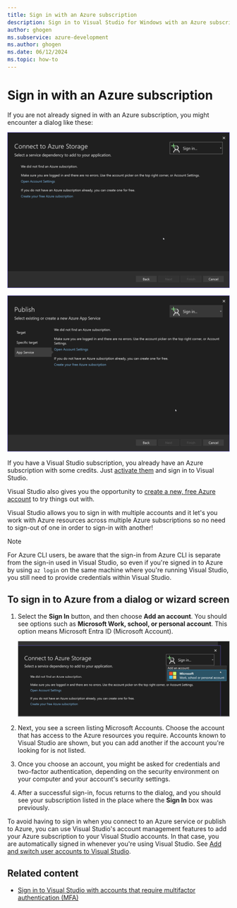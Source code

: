 ```yaml
---
title: Sign in with an Azure subscription
description: Sign in to Visual Studio for Windows with an Azure subscription and access Azure resources across one or more Azure subscriptions.
author: ghogen
ms.subservice: azure-development
ms.author: ghogen
ms.date: 06/12/2024
ms.topic: how-to
---
```


# Sign in with an Azure subscription

If you are not already signed in with an Azure subscription, you might encounter a dialog like these:

![Screenshot showing sign-in for Connected Services.](./media/sign-in-required-connected-services.png)

![Screenshot showing sign-in for publish.](./media/sign-in-required-publish.png)

If you have a Visual Studio subscription, you already have an Azure subscription with some credits. Just [activate them](https://signup.azure.com/signup?offer=Azure_MSDN) and sign in to Visual Studio.

Visual Studio also gives you the opportunity to [create a new, free Azure account](https://signup.azure.com/signup?offer=Azure_MSDN) to try things out with.

Visual Studio allows you to sign in with multiple accounts and it let's you work with Azure resources across multiple Azure subscriptions so no need to sign-out of one in order to sign-in with another!

> [!NOTE]
> For Azure CLI users, be aware that the sign-in from Azure CLI is separate from the sign-in used in Visual Studio, so even if you're signed in to Azure by using `az login` on the same machine where you're running Visual Studio, you still need to provide credentials within Visual Studio.

## To sign in to Azure from a dialog or wizard screen

1. Select the **Sign In** button, and then choose **Add an account**. You should see options such as **Microsoft Work, school, or personal account**. This option means Microsoft Entra ID (Microsoft Account).

   ![Screenshot of sign-in dropdown.](./media/sign-in-required-microsoft.png)

1. Next, you see a screen listing Microsoft Accounts. Choose the account that has access to the Azure resources you require. Accounts known to Visual Studio are shown, but you can add another if the account you're looking for is not listed.

1. Once you choose an account, you might be asked for credentials and two-factor authentication, depending on the security environment on your computer and your account's security settings.

1. After a successful sign-in, focus returns to the dialog, and you should see your subscription listed in the place where the **Sign In** box was previously.

To avoid having to sign in when you connect to an Azure service or publish to Azure, you can use Visual Studio's account management features to add your Azure subscription to your Visual Studio accounts. In that case, you are automatically signed in whenever you're using Visual Studio. See [Add and switch user accounts to Visual Studio](../ide/signing-in-to-visual-studio.md#add-and-switch-user-accounts-to-visual-studio).

## Related content

- [Sign in to Visual Studio with accounts that require multifactor authentication (MFA)](../ide/work-with-multi-factor-authentication.md)
